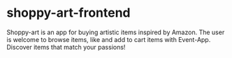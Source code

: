 # shoppy-art-frontend

Shoppy-art is an app for buying artistic items inspired by Amazon. The user is welcome to browse items, like and add to cart items with Event-App. Discover items that match your passions!